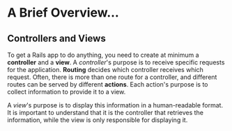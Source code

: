 # A Brief Overview...

## Controllers and Views

To get a Rails app to do anything, you need to create at minimum a **controller** and a **view**. 
A *controller*'s purpose is to receive specific requests for the application. **Routing** decides
which controller receives which request. Often, there is more than one route for a controller, and
different routes can be served by different **actions**. Each action's purpose is to collect information
to provide it to a view.

A *view*'s purpose is to display this information in a human-readable format. It is important to understand that
it is the controller that retrieves the information, while the view is only responsible for displaying it.

